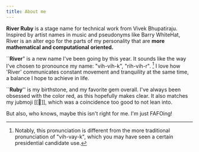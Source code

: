```yaml
---
title: About me
---
```


**River Ruby** is a stage name for technical work from Vivek Bhupatiraju. Inspired by artist names in music and pseudonyms like Barry WhiteHat, River is an alter ego for the parts of my personality that are **more mathematical and computational oriented.**

\`\`**River**" is a new name I've been going by this year. It sounds like the way I've chosen to pronounce my name: "vih-vih-k", "rih-vih-r". [^1] I love how 'River' communicates constant movement and tranquility at the same time, a balance I hope to achieve in life.

\`\`**Ruby**'' is my birthstone, and my favorite gem overall. I've always been obsessed with the color red, as this hopefully makes clear. It also matches my jubmoji [[🔺]], which was a coincidence too good to not lean into.

But also, who knows, maybe this isn't right for me. I'm just FAFOing!

[^1]: Notably, this pronunciation is different from the more traditional pronunciation of "vih-vay-k", which you may have seen a certain presidential candidate use.
